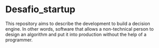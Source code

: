 # Desafio_startup
This repository aims to describe the development to build a decision engine. In other words, software that allows a non-technical person to design an algorithm and put it into production without the help of a programmer.
